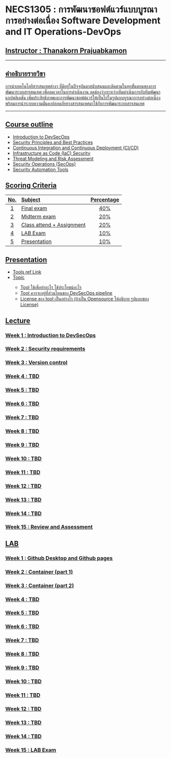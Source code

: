 # NECS1305 : การพัฒนาซอฟต์แวร์แบบบูรณาการอย่างต่อเนื่อง Software Development and IT Operations-DevOps

## <u> Instructor : Thanakorn Prajuabkamon<u>
___
## คำอธิบายรายวิชา
การนำเทคโนโลยีสารสนเทศต่างๆ ที่มีอยู่ในปัจจุบันมาสนับสนุนและติดตามในทุกขั้นตอนของการพัฒนาระบบสารสนเทศ เพื่อลดเวลาในการดำเนินงาน ลดช่องว่างระหว่างทีมดำเนินการกับทีมพัฒนาแอปพลิเคชัน เพิ่มประสิทธิภาพและการพัฒนาซอฟต์แวร์ให้เป็นไปในรูปแบบบูรณาการอย่างต่อเนื่อง พร้อมการนำระบบความมั่นคงปลอดภัยทางสารสนเทศมาใช้กับการพัฒนาระบบสารสนเทศ

___

## <u>Course outline<u>
-   Introduction to DevSecOps
-   Security Principles and Best Practices
-   Continuous Integration and Continuous Deployment (CI/CD)
-   Infrastructure as Code (IaC) Security
-   Threat Modeling and Risk Assessment
-   Security Operations (SecOps)
-   Security Automation Tools

## <u>Scoring Criteria<u>

| No.   |      Subject      |  Percentage |
|:----------:|:-------------|:------:|
| 1 |  Final exam   |   40%  |
| 2 |  Midterm exam |   20%  |
| 3 |  Class attend + Assignment |   20%  |
| 4 |  LAB Exam   |   10%  |
| 5 |  Presentation |   10%  |


## <u>Presentation<u>
-   Tools ref [Link](https://digital.ai/learn/devops-periodic-table/)
-   <u>Topic<u>
    -   Tool ใช้เพื่อทำอะไร ใช้ประโยชน์อะไร
    -   Tool ควรจะอยู่ที่ส่วนไหนของ DevSecOps pipeline
    -   License ของ tool เป็นอย่างไร (ถ้าเป็น Opensource ให้อธิบาย รูปแบบของ License)


## <u>Lecture<u> ##

### Week 1 : Introduction to DevSecOps
### Week 2 : Security requirements
### Week 3 : Version control
### Week 4 : TBD
### Week 5 : TBD
### Week 6 : TBD
### Week 7 : TBD
### Week 8 : TBD
### Week 9 : TBD
### Week 10 : TBD
### Week 11 : TBD
### Week 12 : TBD
### Week 13 : TBD
### Week 14 : TBD
### Week 15 : Review and Assessment

## <u>LAB<u> ##

### Week 1 : Github Desktop and Github pages
### Week 2 : Container (part 1)
### Week 3 : Container (part 2)
### Week 4 : TBD
### Week 5 : TBD
### Week 6 : TBD
### Week 7 : TBD
### Week 8 : TBD
### Week 9 : TBD
### Week 10 : TBD
### Week 11 : TBD
### Week 12 : TBD
### Week 13 : TBD
### Week 14 : TBD
### Week 15 : LAB Exam

